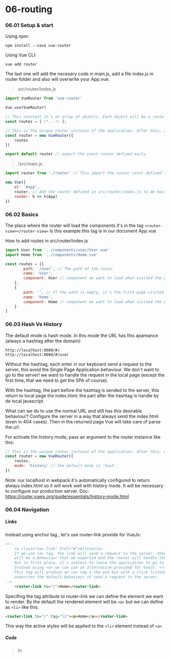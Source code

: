# 06-routing

### 06.01 Setup & start

Using npm:

```
npm install --save vue-router
```

Using Vue CLI:
```
vue add router
```
The last one will add the necesary code in main.js, add a file index.js in router folder and also will overwrite your App.vue.

> src/router/index.js
```javascript
import VueRouter from 'vue-router'

Vue.use(VueRouter)

// This constant it's an array of objects. Each object will be a route defined by several specific attributes.
const routes = [ /*...*/ ];

// This is the unique router instance of the application. After this, all is about switching components.
const router = new VueRouter({
    routes
})

export default router // export the const router defined early.
```

> /src/main.js

```javascript
import router from './router' // This import the router const defined in: src/router/index.js

new Vue({
    el: '#app',
    router, // Add the router defined in src/router/index.js to de main Vue instance.
    render: h => h(App)
})
```

### 06.02 Basics

The place where the router will load the components it's in the tag ```<router-view></router-view>```
Is this example this tag is in our document App.vue

How to add routes in src/router/index.js

```javascript
import User from '../components/user/User.vue'
import Home from '../components/Home.vue'

const routes = [{
        path: '/user', // The path of the route.
        name: 'User',
        component: User // component we want to load when visited the path. We need to import de component.
    },
    {
        path: '', // If the path is empty, it's the first page visited. Our landing page.
        name: 'Home',
        component: Home // component we want to load when visited the path. We need to import de component.
    }
]
```

### 06.03 Hash Vs History

The default mode is hash mode. In this mode the URL has this apareance (always a hashtag after the domain):
```
http://localhost:8080/#/
http://localhost:8080/#/user
```

Without the hashtag, each enter in our keyboard send a request to the server, this avoid the Single Page Application behaviour. We don't want to go to the server! we want to handle the request in the local page (except the first time, that we need to get the SPA of course).

With the hashtag, the part before the hashtag is sended to the server, this return to local page the index.html; the part after the hashtag is handle by de local javascript

What can we do to use the normal URL and still has this desirable behaviour?
Configure the server in a way that always send the index.html (even in 404 cases). Then in the returned page Vue will take care of parse the url.

For activate the history mode, pass an argument to the router instance like this:

```javascript
// This is the unique router instance of the application. After this, all is about switching components.
const router = new VueRouter({
    routes,
    mode: 'history' // the default mode is 'hash'
})
```

Note: our localhost in webpack it's automatically configured to return always index.html so it will work well with history mode. It will be necessary to configure our production server.
Doc: https://router.vuejs.org/guide/essentials/history-mode.html

### 06.04 Navigation

##### Links
Instead using anchor tag <a>, let's use router-link provide for VueJs:

```html
<!-- 
    <a class="nav-link" href="#">Active</a> 
    If we use <a> tag, the link will send a request to the server, then the server
    will be a behaviour that we expected and the router will handle the request,
    but in first place, it's useless to leave the application to go to the server.
    Instead using <a> we can use an alternative provided for VueJs: <router-link></router-link>
    This tag will produce an <a> tag a the end but with a click listener attached to it that
    ovewrites the default behaviour of send a request to the server.
-->
    <router-link to="/">Home</router-link>
```

Specifing the tag attribute to router-link we can define the element we want to render. By the default the rendered element will be ```<a>``` but we can define as ```<li>``` like this:

```html
<router-link to="/" tag="li"><a>Home</a></router-link>
```

This way the active styles will be applied to the ```<li>``` element instead of ```<a>```

##### Code

> In <script> of our component:

```javascript
methods: {
    navigateToHome(){            
        // This push add the route to the stack navigation so it's preserve the behaviour of the back and forward buttons. 
        // this.$router.push('/'); 
        this.$router.push({ name: 'Home' }); // We can also pass an object to push.
    }
}
```

The object we can pass to push method is the same that will use to generate dynamic links. It can receive path, name and params attributes.


##### Navigate to anchors

Imagine we have an element like this at the bottom of our component:

```html
<p id="data">Some data at the bottom of the page</p>
```

The default behavior of the browser let us to navigate to this element accessing to the url:
```
http://localhost:8080/user/us/1/edit?locale=en&q=100#data
```

When generate the link with router-link we can pass an attrib. called hash:

```html
<router-link tag="button" 
            :to="{ 
                name: 'UserEdit', 
                params: { id: id }, 
                query: { locale: 'en', q: 100 },
                hash: '#data'
                }">
            Edit User</router-link>
```

We can define a function into router object to define scroll behaviour. The function expect to return coordinades or a selector to scroll.

``` javascript
const router = new VueRouter({
    routes,
    mode: 'history', 
    scrollBehavior(to, from, savedPosition){ /* savedPosition determine if the browser saves the position of the scroll so when back to previous page scroll to de position */
        if(to.hash){
            return { selector: to.hash }; // scroll to selector in hash attrib.
        }
    }
})
```

### 06.05 Parameters

Add dinamyc parameters to an url like this:

```javascript

const routes = [{
        path: '/user/:id', // Will match with /user/something
        name: 'User',
        component: User 
    }
    /* ...*/
]
```

From now the route ```/user``` will not match, so it will stop working. We must update the links like this:
```html
<router-link to="/user/10">User</router-link>
```

To retreive the id parameter in the component:
```javascript
data(){
    return {
        localId: this.$route.params.id // Watch Out: this is de route object, different from this.$router
    }
}
```

Be careful! when navigate to the same component but only changes the route, the component it's not recreated. So if we first access to, for example, ```/user/10``` and then to ```/user/23``` the ```this.localId``` won't change.

To avoid this problem and, honestly, to a better reading code, we can receive a dynamic parameter as a prop this way:

```javascript
const routes = [{
        path: '/user/:id', // Will match with /user/something
        props: true,
        name: 'User',
        component: User 
    }
    /* ...*/
]
```

```javascript
export default {
    props: ['id'],
    /****/
}
```

##### Query parameters

The attib. 'to' can receive another object in 'query' to define query parameters in the url:
```html
<!-- attribute 'to' needs the colon to receive an object -->
<router-link 
        tag="button" 
        :to="{ name: 'UserEdit', params: { id: id }, query: { locale: 'en', q: 100 } }">
        Edit User</router-link>
```

In the component we can access these query parameters using $route object:
```html
<p> Locale: {{ $route.query.locale }}</p>
<p> q: {{ $route.query.q }}</p>
```

### 06.06 Nested routes

We can add sub-routes in a component, for example add user detail and user edit as child of user component.

> Inside routes variable that define the routes of the application 
```javascript
{
    path: '/user',
    name: 'UserList',
    component: User,
    // children property is an array of routes that will be sub-routes of '/user' route
    children: [
            // If the path in a subroute starts with a '/' it will be appended directly after the domain. 
            // If don't starts with '/' it will be appended to the parent route '/user'
            { path: '', component: UserStart },
            { path: 'us/:id', component: UserDetail },
            { path: 'us/:id/edit', component: UserEdit }
        ]
    }
```

We need a place to load the components defined in the sub-routes, because the ```<router-view></router-view>``` tag indicates the place where the root routes is loaded, not nested routes.

Well, the only thing is to put the same tag in the component of the parent route. So the nested routes will be loader there. You will see that when the parent component is showed and the route match with a children route, the component of that children route will be loaded in the place where router-view tag was placed.

### 06.07 Create dymanic links

If we assign a name to a route like this:
```javascript
{ path: 'us/:id/edit', name: 'UserEdit', component: UserEdit, props: true }
```

We can referer that name in any router-link to generate a link:
```html
<!-- attribute 'to' needs the colon to receive an object -->
<router-link 
        tag="button" 
        :to="{ name: 'UserEdit', params: { id: id } }">
        Edit User</router-link>
```

The ```to``` attribute can receive an object with a set of parameters that VueJs will recognoize. The name attrib refers to the name given in the routes var and the params is an object of key-value pairs where the key is the parameter in the path of the router ```us/:id/edit``` and the value is what we want to assign (in this case a prop).

### 06.08 Redirections

> In index.js where url are specified

```javascript
const routes = [
    /* bla bla bla */
    // { path: '/redirect', redirect: '/user' } // this redirects the url /redirect to /user
    { path: '/redirect', redirect: { name: 'Home' } } // In this object we can add parameters, component, props true,... 
]
```

To capture all the url that doesn't exists and rdirecto to a 404 page:
```javascript
const routes = [
    /* bla bla bla */
    {
        path: '*', // Match with anything that hasn't been handle in previous routes
        redirect: { name: 'Home' } // In this object we can add parameters, component, props true,...
    }
]
```

### 06.09 Guards

We can pass a function to ```router.beforeEach()``` and it will be execute before each router action. Inside this function we can use:
 - ```next();``` to indicate that the router keep navigating to the destiny.
 - ```next(false);``` to indicate the router to abort the navigation and stay where we are.
 - ```next({ name: 'Home', props: true });``` to indicate the router to navigate to the tipical object that define a route.

 Watch out! the beforeEach() executes in every router action, so use it carefully.

```javascript
const router = new VueRouter({
    routes,
    mode: 'history'
});


router.beforeEach(
    (to, from, next) {
        console.log ('be careful, this calls in each router action');
        next(); // Important! don't forget the next() to continue 
                // the router navigation after some checks.
    }
);
```

To protect only certain route, we can use the ```beforeEnter``` attrib. when defining a route. The function receive the same as beforeEach:

```javascript
const routes = [
        {
        path: '', 
        name: 'Home',
        component: Home,
        beforeEnter: (to, from, next) => {
            next();
        }
    }
    ]
```

Also we can implement a guard in the component itself using a new event provide for the router called beforeRouteEnter(). It's like a lifecycle hook.

```javascript
<script>
export default {
    data(){
        return {
            data: 'my data'
        }
    },
    beforeRouteEnter(to, from, next){
        // if here we don't call next(); this component won't be loaded
        // this.data --> this is not available here, because this component 
        // it's not loaded or created yet. 
        // Only have access to the component from and the route destiny you are navigating.
        next();
        // we can pass a callback that will be execute after the component has been created:
        next( vi => {
            vi.data; // here it's possible to access to the Vue instance.
        });
    }
}
</script>
```

To check if an user can leave a route, the only place to check it's inside the component we want to leave, that's becouse in a global level it might be late to check, the navigation would be started it's journey.

The same way, to allow the navigation we must call next() method.

```javascript
<script>
export default {
    data(){
        return {
            data: 'my data'
        }
    },
    beforeRouteLeave(to, from, next){
        // if here we don't call next(); this component won't be leaved
        // this.data --> this is available here.        
        next();        
    }
}
</script>
```

### 06.10 Lazy loads with webpack

If we want a component only be loaded when it's needed, instead of a traditional import:
```javascript
import User from '../components/user/User.vue'
```

Use this:

```javascript
// User is a ES6 function where pass resolve callback.
// require.ensure is a function with 2 or 3 arguments that will be recognize by webpack:
// First argument --> when webpack needs to resolve dependency to User.vue component, then
// execute the callback in second argument, in this case the resolve.
const User = resolve => {
    require.ensure(
        ['../components/user/User.vue'],
        () => { resolve(require('../components/user/User.vue')) }
    );
};
```

We can define diferent components inside the same bundle by giving another argument witch it's a name. Webapck will load all components that share the same name when need one of them:

```javascript
const User = resolve => {
    require.ensure(
        ['../components/user/User.vue'],
        () => { resolve(require('../components/user/User.vue')) },
        'user'
    );
};

const UserStart = resolve => {
    require.ensure(['../components/user/UserStart.vue'],
        () => { resolve(require('../components/user/UserStart.vue')) },
        'user');
};
```





